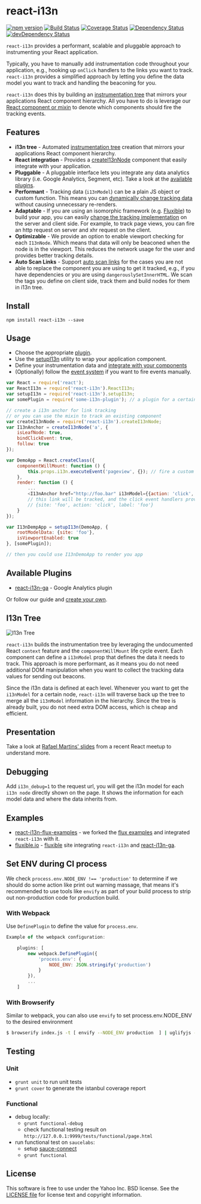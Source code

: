 # react-i13n

[![npm version](https://badge.fury.io/js/react-i13n.svg)](http://badge.fury.io/js/react-i13n) 
[![Build Status](https://travis-ci.org/yahoo/react-i13n.svg?branch=master)](https://travis-ci.org/yahoo/react-i13n) 
[![Coverage Status](https://coveralls.io/repos/yahoo/react-i13n/badge.svg?branch=master&service=github)](https://coveralls.io/github/yahoo/react-i13n?branch=master) 
[![Dependency Status](https://david-dm.org/yahoo/react-i13n.svg)](https://david-dm.org/yahoo/react-i13n)
[![devDependency Status](https://david-dm.org/yahoo/react-i13n/dev-status.svg)](https://david-dm.org/yahoo/react-i13n#info=devDependencies)

`react-i13n` provides a performant, scalable and pluggable approach to instrumenting your React application.

Typically, you have to manually add instrumentation code throughout your application, e.g., hooking up `onClick` handlers to the links you want to track. `react-i13n` provides a simplified approach by letting you define the data model you want to track and handling the beaconing for you.

`react-i13n` does this by building an [instrumentation tree](#i13n-tree) that mirrors your applications React component hierarchy. All you have to do is leverage our [React component or mixin](./docs/guides/integrateWithComponents.md) to denote which components should fire the tracking events.

## Features

* **i13n tree** - Automated [instrumentation tree](#i13n-tree) creation that mirrors your applications React component hierarchy.
* **React integration** - Provides a [createI13nNode](./docs/api/createI13nNode.md#createi13nnodecomponent-options) component that easily integrate with your application.
* **Pluggable** - A pluggable interface lets you integrate any data analytics library (i.e. Google Analytics, Segment, etc). Take a look at the [available plugins](#available-plugins).
* **Performant** - Tracking data (`i13nModel`) can be a plain JS object or custom function. This means you can [dynamically change tracking data](./docs/guides/integrateWithComponents.md#dynamic-i13n-model) without causing unnecessary re-renders.
* **Adaptable** - If you are using an isomorphic framework (e.g. [Fluxible](http://fluxible.io)) to build your app, you can easily [change the tracking implementation](./docs/guides/createPlugins.md) on the server and client side. For example, to track page views, you can fire an http request on server and xhr request on the client.
* **Optimizable** - We provide an option to enable viewport checking for each `I13nNode`. Which means that data will only be beaconed when the node is in the viewport. This reduces the network usage for the user and provides better tracking details.
* **Auto Scan Links** - Support [auto scan links](./docs/api/createI13nNode.md) for the cases you are not able to replace the component you are using to get it tracked, e.g., if you have dependencies or you are using `dangerouslySetInnerHTML`. We scan the tags you define on client side, track them and build nodes for them in i13n tree.

## Install

```
npm install react-i13n --save
```

## Usage

* Choose the appropriate [plugin](#available-plugins).
* Use the [setupI13n](./docs/api/setupI13n.md) utility to wrap your application component.
* Define your instrumentation data and [integrate with your components](./docs/guides/integrateWithComponents.md)
* (Optionally) follow the [event system](./docs/guides/eventSystem.md) if you want to fire events manually.

```js
var React = require('react');
var ReactI13n = require('react-i13n').ReactI13n;
var setupI13n = require('react-i13n').setupI13n;
var somePlugin = require('some-i13n-plugin'); // a plugin for a certain instrumentation mechanism

// create a i13n anchor for link tracking
// or you can use the mixin to track an existing component
var createI13nNode = require('react-i13n').createI13nNode;
var I13nAnchor = createI13nNode('a', {
    isLeafNode: true,
    bindClickEvent: true,
    follow: true
});

var DemoApp = React.createClass({
    componentWillMount: function () {
        this.props.i13n.executeEvent('pageview', {}); // fire a custom event
    },
    render: function () {
        ...
        <I13nAnchor href="http://foo.bar" i13nModel={{action: 'click', label: 'foo'}}>...</I13nAnchor> 
        // this link will be tracked, and the click event handlers provided by the plugin will get the model data as 
        // {site: 'foo', action: 'click', label: 'foo'}
    }
});

var I13nDempApp = setupI13n(DemoApp, {
    rootModelData: {site: 'foo'},
    isViewportEnabled: true
}, [somePlugin]);

// then you could use I13nDemoApp to render you app
```

## Available Plugins
* [react-i13n-ga](https://github.com/kaesonho/react-i13n-ga) - Google Analytics plugin

Or follow our guide and [create your own](./docs/guides/createPlugins.md).


## I13n Tree
![I13n Tree](https://cloud.githubusercontent.com/assets/3829183/7980892/0b38eb70-0a60-11e5-8cc2-712ec42089fc.png)

`react-i13n` builds the instrumentation tree by leveraging the undocumented React `context` feature and the `componentWillMount` life cycle event. Each component can define a `i13nModel` prop that defines the data it needs to track. This approach is more performant, as it means you do not need additional DOM manipulation when you want to collect the tracking data values for sending out beacons.

Since the i13n data is defined at each level. Whenever you want to get the `i13nModel` for a certain node, `react-i13n` will traverse back up the tree to merge all the `i13nModel` information in the hierarchy. Since the tree is already built, you do not need extra DOM access, which is cheap and efficient.

## Presentation
Take a look at [Rafael Martins' slides](http://www.slideshare.net/RafaelMartins21/instrumentation-talk-39547608) from a recent React meetup to understand more.

## Debugging
Add `i13n_debug=1` to the request url, you will get the i13n model for each `i13n node` directly shown on the page. It shows the information for each model data and where the data inherits from.

## Examples
* [react-i13n-flux-examples](https://github.com/kaesonho/react-i13n-flux-examples) - we forked the [flux examples](https://github.com/facebook/flux/tree/master/examples) and integrated `react-i13n` with it.
* [fluxible.io](http://fluxible.io/) - [fluxible](https://github.com/yahoo/fluxible) site integrating `react-i13n` and [react-i13n-ga](https://github.com/kaesonho/react-i13n-ga).

## Set ENV during CI process
We check `process.env.NODE_ENV !== 'production'` to determine if we should do some action like print out warning massage, that means it's recommended to use tools like `envify` as part of your build process to strip out non-production code for production build.

### With Webpack

Use `DefinePlugin` to define the value for `process.env`.

```js
Example of the webpack configuration:

    plugins: [
        new webpack.DefinePlugin({
            'process.env': {
                NODE_ENV: JSON.stringify('production')
            }
        }),
        ...
    ]
```

### With Browserify

Similar to webpack, you can also use `envify` to set process.env.NODE_ENV to the desired environment

```bash
$ browserify index.js -t [ envify --NODE_ENV production  ] | uglifyjs -c > bundle.js

```

## Testing

### Unit

* `grunt unit` to run unit tests
* `grunt cover` to generate the istanbul coverage report

### Functional

* debug locally:
   * `grunt functional-debug`
   * check functional testing result on `http://127.0.0.1:9999/tests/functional/page.html`
* run functional test on `saucelabs`:
   * setup [sauce-connect](https://docs.saucelabs.com/reference/sauce-connect/)
   * `grunt functional`


## License

This software is free to use under the Yahoo Inc. BSD license.
See the [LICENSE file](./LICENSE.md) for license text and copyright information.
